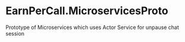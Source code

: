 # EarnPerCall.MicroservicesProto

Prototype of Microservices which uses Actor Service for unpause chat session
